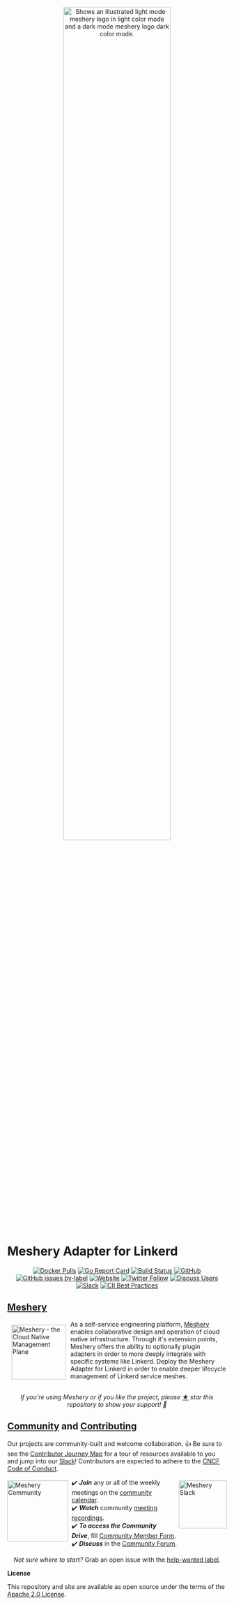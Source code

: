 <picture>
  <p style="text-align:center;" align="center">
<a href="https://meshery.io/">
<picture align="center">
<source media="(prefers-color-scheme: dark)" srcset="./img/readme/meshery-logo-dark-text-side.svg" width="70%" align="center" style="margin-bottom:20px;">
<source media="(prefers-color-scheme: light)" srcset="./img/readme/meshery-logo-light-text-side.svg" width="70%" align="center" style="margin-bottom:20px;">
<img alt="Shows an illustrated light mode meshery logo in light color mode and a dark mode meshery logo dark color mode." src="./img/readme/meshery-logo-light-text-side-new.svg" width="70%" align="center" style="margin-bottom:20px;"> </picture>
</a>

<br/><br/></p>
</picture>

# Meshery Adapter for Linkerd
<div align="center">

[![Docker Pulls](https://img.shields.io/docker/pulls/meshery/meshery-linkerd.svg)](https://hub.docker.com/r/meshery/meshery-linkerd)
[![Go Report Card](https://goreportcard.com/badge/github.com/meshery/meshery-linkerd)](https://goreportcard.com/report/github.com/meshery/meshery-linkerd)
[![Build Status](https://img.shields.io/github/actions/workflow/status/meshery/meshery-linkerd/multi-platform.yml?branch=master)](https://github.com/meshery/meshery-linkerd/actions)
[![GitHub](https://img.shields.io/github/license/meshery/meshery-linkerd.svg)](https://github.com/meshery/meshery-linkerd/blob/master/LICENSE)
[![GitHub issues by-label](https://img.shields.io/github/issues/meshery/meshery-linkerd/help%20wanted.svg)](https://github.com/meshery/meshery-linkerd/issues?q=is%3Aissue+is%3Aopen+label%3A%22help+wanted%22)
[![Website](https://img.shields.io/website/https/layer5.io/meshery.svg)](https://meshery.io/)
[![Twitter Follow](https://img.shields.io/twitter/follow/layer5.svg?label=Follow&style=social)](https://twitter.com/intent/follow?screen_name=mesheryio)
[![Discuss Users](https://img.shields.io/discourse/users?server=http%3A%2F%2Fdiscuss.meshery.io)](https://meshery.io/community#discussion-forums)
[![Slack](https://img.shields.io/badge/Slack-@layer5.svg?logo=slack)](http://slack.meshery.io)
[![CII Best Practices](https://bestpractices.coreinfrastructure.org/projects/3564/badge)](https://bestpractices.coreinfrastructure.org/projects/3564)

</div>

<p style="clear:both;">
<h2><a href="https://meshery.io/">Meshery</a></h2>
<a href="https://meshery.io"><img src="/img/readme/meshery-logo-light-text.svg"
style="margin:10px;" width="125px" 
alt="Meshery - the Cloud Native Management Plane" align="left" /></a>
As a self-service engineering platform, <a href="https://meshery.io">Meshery</a> enables collaborative design and operation of cloud native infrastructure. Through it's extension points, Meshery offers the ability to optionally plugin adapters in order to more deeply integrate with specific systems like Linkerd. Deploy the Meshery Adapter for Linkerd in order to enable deeper lifecycle management of Linkerd service meshes.
<br /><br /><p align="center"><i>If you’re using Meshery or if you like the project, please <a href="https://github.com/meshery/meshery/stargazers">★</a> star this repository to show your support! 🤩</i></p>
</p>

<p style="clear:both;">
<h2><a name="contributing"></a><a name="community"></a> <a href="https://slack.meshery.io">Community</a> and <a href="https://docs.meshery.io/project/contributing">Contributing</a></h2>
Our projects are community-built and welcome collaboration. 👍 Be sure to see the <a href="https://layer5.io/community/newcomers">Contributor Journey Map</a> for a tour of resources available to you and jump into our <a href="https://slack.meshery.io">Slack</a>! Contributors are expected to adhere to the <a href="https://github.com/cncf/foundation/blob/master/code-of-conduct.md">CNCF Code of Conduct</a>.

<a href="https://slack.meshery.io"><img alt="Meshery Slack" src="img/readme/slack-128.png" style="margin-left:10px;padding-top:5px;" width="110px" align="right" /></a>

<a href="https://meshery.io/community"><img alt="Meshery Community" src="img/readme/community.svg" style="margin-right:8px;padding-top:5px;" width="140px" align="left" /></a>

<p>
✔️ <em><strong>Join</strong></em> any or all of the weekly meetings on the <a href="https://meshery.io/calendar">community calendar</a>.<br />
✔️ <em><strong>Watch</strong></em> community <a href="https://www.youtube.com/@mesheryio?sub_confirmation=1">meeting recordings</a>.<br />
✔️ <em><strong>To access the Community Drive</strong></em>, fill <a href="https://layer5.io/newcomer">Community Member Form</a>.<br />
✔️ <em><strong>Discuss</strong></em> in the <a href="https://meshery.io/community#discussion-forums">Community Forum</a>.<br />
</p>
<p align="center">
<i>Not sure where to start?</i> Grab an open issue with the <a href="https://github.com/issues?q=is%3Aopen+is%3Aissue+archived%3Afalse+org%3Alayer5io+org%3Ameshery+org%3Aservice-mesh-performance+org%3Aservice-mesh-patterns+org%3Alayer5labs+label%3A%22help+wanted%22+">help-wanted label</a>.
</p>

**License**

This repository and site are available as open source under the terms of the [Apache 2.0 License](https://opensource.org/licenses/Apache-2.0).
